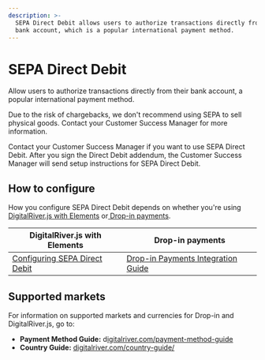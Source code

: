```yaml
---
description: >-
  SEPA Direct Debit allows users to authorize transactions directly from their
  bank account, which is a popular international payment method.
---
```


# SEPA Direct Debit

Allow users to authorize transactions directly from their bank account, a popular international payment method.&#x20;

Due to the risk of chargebacks, we don't recommend using SEPA to sell physical goods. Contact your Customer Success Manager for more information.

Contact your Customer Success Manager if you want to use SEPA Direct Debit. After you sign the Direct Debit addendum, the Customer Success Manager will send setup instructions for SEPA Direct Debit.

## How to configure&#x20;

How you configure SEPA Direct Debit depends on whether you're using [DigitalRiver.js with Elements](../payments-solutions/digitalriver.js/) or[ Drop-in payments](../payments-solutions/drop-in/). &#x20;

| DigitalRiver.js with Elements                                                                          | Drop-in payments                                                                                 |
| ------------------------------------------------------------------------------------------------------ | ------------------------------------------------------------------------------------------------ |
| [Configuring SEPA Direct Debit](../payments-solutions/digitalriver.js/payment-methods/direct-debit.md) | [Drop-in Payments Integration Guide](../payments-solutions/drop-in/drop-in-integration-guide.md) |

## Supported markets

For information on supported markets and currencies for Drop-in and DigitalRiver.js, go to:&#x20;

* **Payment Method Guide:** d[igitalriver.com/payment-method-guide](https://www.digitalriver.com/payment-method/sepa-direct-debit/)
* **Country Guide:** [digitalriver.com/country-guide/](https://www.digitalriver.com/country-guide/)
